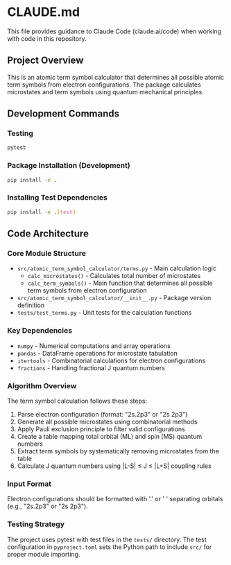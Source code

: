 # CLAUDE.md

This file provides guidance to Claude Code (claude.ai/code) when working with code in this repository.

## Project Overview

This is an atomic term symbol calculator that determines all possible atomic term symbols from electron configurations. The package calculates microstates and term symbols using quantum mechanical principles.

## Development Commands

### Testing
```bash
pytest
```

### Package Installation (Development)
```bash
pip install -e .
```

### Installing Test Dependencies
```bash
pip install -e .[test]
```

## Code Architecture

### Core Module Structure
- `src/atomic_term_symbol_calculator/terms.py` - Main calculation logic
  - `calc_microstates()` - Calculates total number of microstates
  - `calc_term_symbols()` - Main function that determines all possible term symbols from electron configuration
- `src/atomic_term_symbol_calculator/__init__.py` - Package version definition
- `tests/test_terms.py` - Unit tests for the calculation functions

### Key Dependencies
- `numpy` - Numerical computations and array operations
- `pandas` - DataFrame operations for microstate tabulation
- `itertools` - Combinatorial calculations for electron configurations
- `fractions` - Handling fractional J quantum numbers

### Algorithm Overview
The term symbol calculation follows these steps:
1. Parse electron configuration (format: "2s.2p3" or "2s 2p3")
2. Generate all possible microstates using combinatorial methods
3. Apply Pauli exclusion principle to filter valid configurations
4. Create a table mapping total orbital (ML) and spin (MS) quantum numbers
5. Extract term symbols by systematically removing microstates from the table
6. Calculate J quantum numbers using |L-S| ≤ J ≤ |L+S| coupling rules

### Input Format
Electron configurations should be formatted with '.' or ' ' separating orbitals (e.g., "2s.2p3" or "2s 2p3").

### Testing Strategy
The project uses pytest with test files in the `tests/` directory. The test configuration in `pyproject.toml` sets the Python path to include `src/` for proper module importing.